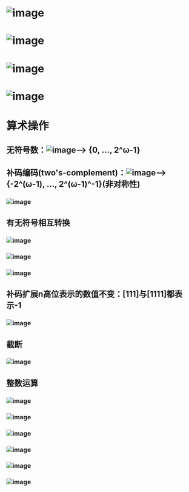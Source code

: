 # ![image](https://github.com/BugMasterZ3/cppNotes/assets/113817074/dd629ad0-404e-4079-934a-4568f46b5856)
# ![image](https://github.com/BugMasterZ3/cppNotes/assets/113817074/0bc692e4-239e-4a9e-bcde-c7f2ff3be9bb)
# ![image](https://github.com/BugMasterZ3/cppNotes/assets/113817074/5caf7f2e-5f1f-4220-924f-fa6cc7f4fbac)
# ![image](https://github.com/BugMasterZ3/cppNotes/assets/113817074/e0aab026-84b9-45cc-86c2-634d15220288)
# 算术操作
## 无符号数：![image](https://github.com/BugMasterZ3/cppNotes/assets/113817074/fc64583e-b55c-4811-ba89-d6e84b1519b9)——> {0, ..., 2^ω-1}
## 补码编码(two's-complement)：![image](https://github.com/BugMasterZ3/cppNotes/assets/113817074/0b09aa15-85b0-451d-abb6-8bc199c5467e)——> {-2^(ω-1), ..., 2^(ω-1)^-1}(非对称性)
### ![image](https://github.com/BugMasterZ3/cppNotes/assets/113817074/942d3ffe-8222-4fa2-b15c-9f10fab76e66)
## 有无符号相互转换
### ![image](https://github.com/BugMasterZ3/cppNotes/assets/113817074/417c7bb6-fd0b-4198-845f-d2ecc67c2ba8)
### ![image](https://github.com/BugMasterZ3/cppNotes/assets/113817074/b2a2230c-84f0-4a13-b278-10d2e7b16c93)
### ![image](https://github.com/BugMasterZ3/cppNotes/assets/113817074/8c458bbd-cc58-482f-ac55-77434cfe3736)
## 补码扩展n高位表示的数值不变：[111]与[1111]都表示-1
### ![image](https://github.com/BugMasterZ3/cppNotes/assets/113817074/f890f0ea-b594-48a8-b8c0-7c5d6d78a662)
## 截断
### ![image](https://github.com/BugMasterZ3/cppNotes/assets/113817074/a8b1abe5-b575-41a2-91db-12a6384697e8)
## 整数运算
### ![image](https://github.com/BugMasterZ3/cppNotes/assets/113817074/a66d3b7a-e6f2-4908-9604-f43d5d70e78c)
### ![image](https://github.com/BugMasterZ3/cppNotes/assets/113817074/ef7aa8db-147f-44ff-8935-a1e1105bc9ff)
### ![image](https://github.com/BugMasterZ3/cppNotes/assets/113817074/9a0c5d1c-3010-4de5-983a-311b5a04b828)
### ![image](https://github.com/BugMasterZ3/cppNotes/assets/113817074/8965aac6-9bdf-46a3-b849-031c540eec36)
### ![image](https://github.com/BugMasterZ3/cppNotes/assets/113817074/d492b0c5-18f7-447e-a1a2-dc2bf34abf1f)
### ![image](https://github.com/BugMasterZ3/cppNotes/assets/113817074/b4abb971-89dd-4e9c-90e0-723475a25dd0)



